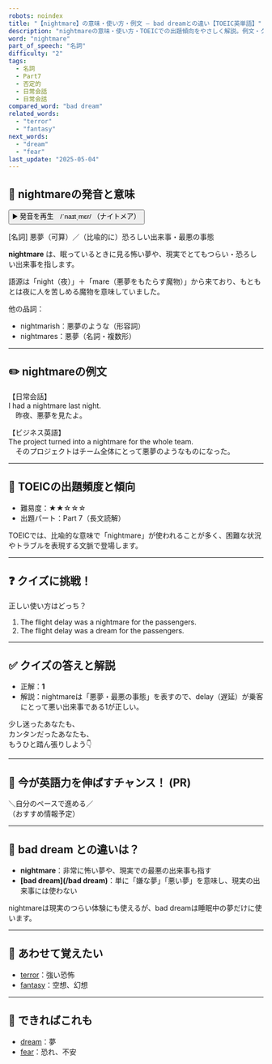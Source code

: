 ```yaml
---
robots: noindex
title: "【nightmare】の意味・使い方・例文 ― bad dreamとの違い【TOEIC英単語】"
description: "nightmareの意味・使い方・TOEICでの出題傾向をやさしく解説。例文・クイズ付きでbad dreamとの違いもわかりやすく学べます。"
word: "nightmare"
part_of_speech: "名詞"
difficulty: "2"
tags:
  - 名詞
  - Part7
  - 否定的
  - 日常会話
  - 日常会話
compared_word: "bad dream"
related_words:
  - "terror"
  - "fantasy"
next_words:
  - "dream"
  - "fear"
last_update: "2025-05-04"
---
```


## 🔰 nightmareの発音と意味

<button class="play-audio" onclick="playTTS('nightmare')">
  <span class="play-audio-main">
    ▶️ 発音を再生　/ˈnaɪtˌmɛr/
  </span>
  <span class="play-audio-sub">
    （ナイトメア）
  </span>
</button>

[名詞] 悪夢（可算）／（比喩的に）恐ろしい出来事・最悪の事態

**nightmare** は、眠っているときに見る怖い夢や、現実でとてもつらい・恐ろしい出来事を指します。

語源は「night（夜）」＋「mare（悪夢をもたらす魔物）」から来ており、もともとは夜に人を苦しめる魔物を意味していました。

他の品詞：  
- nightmarish：悪夢のような（形容詞）
- nightmares：悪夢（名詞・複数形）

---

## ✏️ nightmareの例文

【日常会話】  
I had a nightmare last night.  
　昨夜、悪夢を見たよ。

【ビジネス英語】  
The project turned into a nightmare for the whole team.  
　そのプロジェクトはチーム全体にとって悪夢のようなものになった。

---

## 🎯 TOEICの出題頻度と傾向

- 難易度：★★☆☆☆
- 出題パート：Part 7（長文読解）

TOEICでは、比喩的な意味で「nightmare」が使われることが多く、困難な状況やトラブルを表現する文脈で登場します。

---

## ❓ クイズに挑戦！

正しい使い方はどっち？

1. The flight delay was a nightmare for the passengers.  
2. The flight delay was a dream for the passengers.

---

## ✅ クイズの答えと解説

- 正解：**1**
- 解説：nightmareは「悪夢・最悪の事態」を表すので、delay（遅延）が乗客にとって悪い出来事である1が正しい。

少し迷ったあなたも、  
カンタンだったあなたも、  
もうひと踏ん張りしよう👇️

---

## 🚀 今が英語力を伸ばすチャンス！ (PR)

<div class="info-center">
＼自分のペースで進める／<br>  
（おすすめ情報予定）
</div>

---

## 🤔  bad dream との違いは？

- **nightmare**：非常に怖い夢や、現実での最悪の出来事も指す
- **[bad dream](/bad dream)**：単に「嫌な夢」「悪い夢」を意味し、現実の出来事には使わない

nightmareは現実のつらい体験にも使えるが、bad dreamは睡眠中の夢だけに使います。

---

## 🧩 あわせて覚えたい

- [terror](/word/terror/)：強い恐怖
- [fantasy](/word/fantasy/)：空想、幻想

---

## 📖 できればこれも

- [dream](/word/dream/)：夢
- [fear](/word/fear/)：恐れ、不安

<!-- cvid: aid04_bid43 -->
